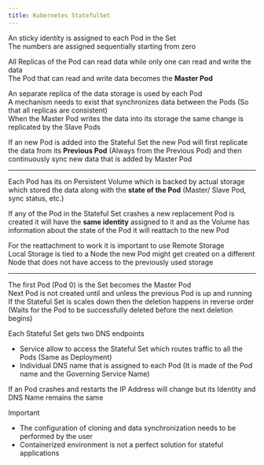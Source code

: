 ```yaml
---
title: Kubernetes StatefulSet
---
```


An sticky identity is assigned to each Pod in the Set  
The numbers are assigned sequentially starting from zero

All Replicas of the Pod can read data while only one can read and write the data  
The Pod that can read and write data becomes the **Master Pod**

An separate replica of the data storage is used by each Pod  
A mechanism needs to exist that synchronizes data between the Pods (So that all replicas are consistent)  
When the Master Pod writes the data into its storage the same change is replicated by the Slave Pods

If an new Pod is added into the Stateful Set the new Pod will first replicate the data from its **Previous Pod** (Always from the Previous Pod) and then continuously sync new data that is added by Master Pod

---

Each Pod has its on Persistent Volume which is backed by actual storage which stored the data along with the **state of the Pod** (Master/ Slave Pod, sync status, etc.)

If any of the Pod in the Stateful Set crashes a new replacement Pod is created it will have the **same identity** assigned to it and as the Volume has information about the state of the Pod it will reattach to the new Pod

For the reattachment to work it is important to use Remote Storage  
Local Storage is tied to a Node the new Pod might get created on a different Node that does not have access to the previously used storage

---

The first Pod (Pod 0) is the Set becomes the Master Pod  
Next Pod is not created until and unless the previous Pod is up and running  
If the Stateful Set is scales down then the deletion happens in reverse order (Waits for the Pod to be successfully deleted before the next deletion begins)

Each Stateful Set gets two DNS endpoints

* Service allow to access the Stateful Set which routes traffic to all the Pods (Same as Deployment)
* Individual DNS name that is assigned to each Pod (It is made of the Pod name and the Governing Service Name)

If an Pod crashes and restarts the IP Address will change but its Identity and DNS Name remains the same

 > [!important]
 > * The configuration of cloning and data synchronization needs to be performed by the user
 > * Containerized environment is not a perfect solution for stateful applications